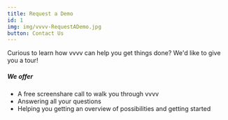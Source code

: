 ```yaml
---
title: Request a Demo
id: 1
img: img/vvvv-RequestADemo.jpg
button: Contact Us
---
```

<p class="font-weight-bold">Curious to learn how vvvv can help you get things done? We'd like to give you a tour!</p>

<h5 class="text-light">We offer</h5>

- A free screenshare call to walk you through vvvv
- Answering all your questions
- Helping you getting an overview of possibilities and getting started